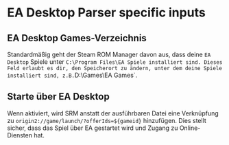 # EA Desktop Parser specific inputs

## EA Desktop Games-Verzeichnis
Standardmäßig geht der Steam ROM Manager davon aus, dass deine `EA Desktop` Spiele unter `C:\Program Files\EA Spiele installiert sind. Dieses Feld erlaubt es dir, den Speicherort zu ändern, unter dem deine Spiele installiert sind, z.B.`D:\Games\EA Games`.

## Starte über EA Desktop
Wenn aktiviert, wird SRM anstatt der ausführbaren Datei eine Verknüpfung zu `origin2://game/launch/?offerIds=${gameid}` hinzufügen. Dies stellt sicher, dass das Spiel über EA gestartet wird und Zugang zu Online-Diensten hat.
